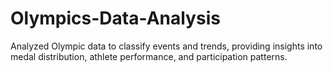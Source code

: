# Olympics-Data-Analysis
Analyzed Olympic data to classify events and trends, providing insights into medal distribution, athlete performance, and participation patterns.
